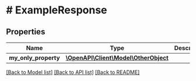 # # ExampleResponse

## Properties

Name | Type | Description | Notes
------------ | ------------- | ------------- | -------------
**my_only_property** | [**\OpenAPI\Client\Model\OtherObject**](OtherObject.md) |  | [optional]

[[Back to Model list]](../../README.md#models) [[Back to API list]](../../README.md#endpoints) [[Back to README]](../../README.md)
